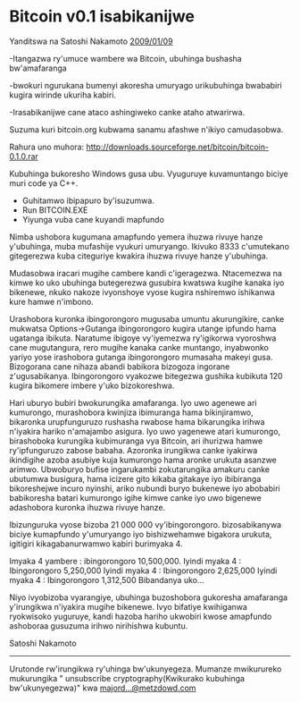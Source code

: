 # Bitcoin v0.1 isabikanijwe

Yanditswa na Satoshi Nakamoto [2009/01/09](https://web.archive.org/web/20190604064539/https://www.mail-archive.com/cryptography@metzdowd.com/msg10142.html)

<LanguageDropdown/>

-Itangazwa ry'umuce wambere wa Bitcoin, ubuhinga bushasha bw'amafaranga 

-bwokuri ngurukana bumenyi akoresha umuryago urikubuhinga bwababiri kugira wirinde ukuriha kabiri. 

-Irasabikanijwe cane ataco ashingiweko canke ataho atwarirwa.


Suzuma kuri bitcoin.org kubwama sanamu afashwe n'ikiyo camudasobwa.

Rahura uno muhora:
http://downloads.sourceforge.net/bitcoin/bitcoin-0.1.0.rar

Kubuhinga bukoresho Windows gusa ubu. Vyuguruye kuvamuntango biciye muri code ya C++.

- Guhitamwo ibipapuro by'isuzumwa.
- Run BITCOIN.EXE
- Yiyunga vuba cane kuyandi mapfundo

Nimba ushobora kugumana amapfundo yemera ihuzwa rivuye hanze y'ubuhinga, muba mufashije vyukuri umuryango. Ikivuko 8333 c'umutekano gitegerezwa kuba citeguriye kwakira ihuzwa rivuye hanze y'ubuhinga.

Mudasobwa iracari mugihe cambere kandi c'igeragezwa. Ntacemezwa na kimwe ko uko ubuhinga   butegerezwa gusubira kwatswa kugihe kanaka iyo bikenewe, nkuko nakoze ivyonshoye vyose kugira nshiremwo ishikanwa kure hamwe n'imbono.

Urashobora kuronka ibingorongoro mugusaba umuntu akurungikire, canke mukwatsa Options->Gutanga ibingorongoro kugira utange ipfundo hama ugatanga ibikuta.  Naratume ibigoye vy'iyemezwa ry'igikorwa vyoroshwa cane mugutangura, rero mugihe kanaka canke muntango, inyabwonko yariyo yose irashobora gutanga ibingorongoro mumasaha makeyi gusa. Bizogorana cane nihaza abandi babikora  bizogoza ingorane z'ugusabikanya. Ibingorongoro vyakozwe bitegezwa gushika kubikuta 120 kugira bikomere imbere y'uko bizokoreshwa.

Hari uburyo bubiri bwokurungika amafaranga. Iyo uwo agenewe ari kumurongo, murashobora kwinjiza ibimuranga hama bikinjiramwo, bikaronka urupfunguruzo rushasha rwabose hama bikarungika irihwa n'iyakira hariko n'amajambo asigura. Iyo uwo yagenewe atari kumurongo, birashoboka kurungika kubimuranga vya Bitcoin, ari ihurizwa hamwe ry'ipfunguruzo zabose babaha. Azoronka irungikwa canke iyakirwa ikindigihe azoba asubiye kuja kumurongo hama aronke urukuta asanzwe arimwo. Ubwoburyo bufise ingarukambi zokutarungika amakuru canke ubutumwa busigura, hama icizere gito kikaba gitakaye iyo  ibibiranga bikoreshejwe incuro nyinshi, ariko nubundi buryo bukenewe iyo abobabiri babikoresha batari kumurongo igihe kimwe canke iyo uwo bigenewe adashobora kuronka  ihuzwa rivuye hanze.

Ibizunguruka vyose bizoba  21 000 000 vy'ibingorongoro. bizosabikanywa biciye kumapfundo y'umuryango iyo bishizwehamwe bigakora urukuta, igitigiri kikagabanurwamwo kabiri burimyaka 4.

Imyaka 4 yambere :  ibingorongoro 10,500,000.  Iyindi myaka 4 :  Ibingorongoro 5,250,000
Iyindi myaka 4 : Ibingorongoro 2,625,000 
Iyindi myaka 4 :  Ibingorongoro  1,312,500
Bibandanya uko…

Niyo ivyobizoba vyarangiye, ubuhinga buzoshobora gukoresha amafaranga y'irungikwa n'iyakira mugihe bikenewe. Ivyo bifatiye kwihiganwa ryokwisoko yuguruye, kandi hazoba hariho ukwobiri kwose amapfundo ashoboraa gusuzuma irihwo nirihishwa kubuntu.

Satoshi Nakamoto

---------------------------------------------------------------------
Urutonde rw'irungikwa ry'uhinga bw'ukunyegeza. Mumanze mwikurureko mukurungika  " unsubscribe cryptography(Kwikurako kubuhinga bw'ukunyegezwa)" kwa majord...@metzdowd.com
